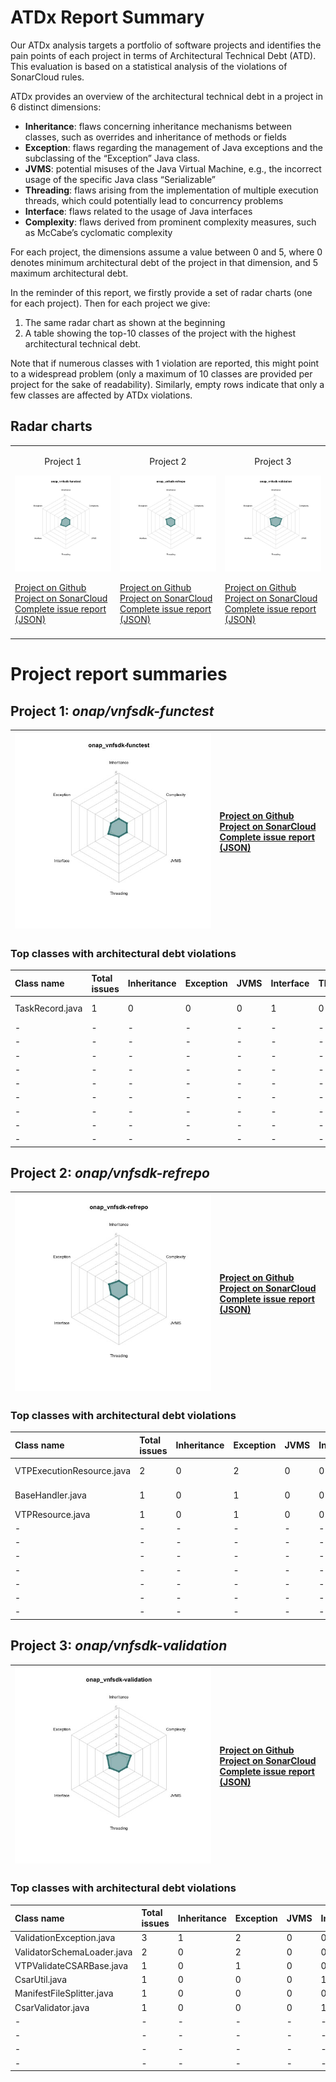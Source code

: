 # ATDx Report Summary
Our ATDx analysis targets a portfolio of software projects and identifies the pain points of each project in terms of Architectural Technical Debt (ATD). This evaluation is based on a statistical analysis of the violations of SonarCloud rules.

ATDx provides an overview of the architectural technical debt in a project  in 6 distinct dimensions:
* **Inheritance**: flaws concerning inheritance mechanisms between classes, such as overrides and inheritance of methods or fields
* **Exception**: flaws regarding the management of Java exceptions and the subclassing of the “Exception” Java class.
* **JVMS**: potential misuses of the Java Virtual Machine, e.g., the incorrect usage of the specific Java class “Serializable”
* **Threading**: flaws arising from the implementation of multiple execution threads, which could potentially lead to concurrency problems
* **Interface**: flaws related to the usage of Java interfaces
* **Complexity**: flaws derived from prominent complexity measures, such as McCabe’s cyclomatic complexity

For each project, the dimensions assume a value between 0 and 5, where 0 denotes minimum architectural debt of the project in that dimension, and 5 maximum architectural debt.

In the reminder of this report, we firstly provide a set of radar charts (one for each project). Then for each project we give:
1. The same radar chart as shown at the beginning
2. A table showing the top-10 classes of the project with the highest architectural technical debt.

Note that if numerous classes with 1 violation are reported, this might point to a widespread problem (only a maximum of 10 classes are provided per project for the sake of readability). Similarly, empty rows indicate that only a few classes are affected by ATDx violations.

## Radar charts
||||
|-|-|-|
|<p align="center">Project 1</p><img src="https://github.com/S2-group/ATDx_reports/blob/master/plots/onap_vnfsdk-functest.jpg"/> <p style="text-align:left">[Project on Github](https://github.com/onap/vnfsdk-functest) <br> [Project on SonarCloud ](https://sonarcloud.io/dashboard?id=onap_vnfsdk-functest) <br> [Complete issue report (JSON)](https://github.com/S2-group/ATDx_reports/blob/master/jsons/onap_vnfsdk-functest.json)</p>|<p align="center">Project 2</p><img src="https://github.com/S2-group/ATDx_reports/blob/master/plots/onap_vnfsdk-refrepo.jpg"/> <p style="text-align:left">[Project on Github](https://github.com/onap/vnfsdk-refrepo) <br> [Project on SonarCloud ](https://sonarcloud.io/dashboard?id=onap_vnfsdk-refrepo) <br> [Complete issue report (JSON)](https://github.com/S2-group/ATDx_reports/blob/master/jsons/onap_vnfsdk-refrepo.json)</p>|<p align="center">Project 3</p><img src="https://github.com/S2-group/ATDx_reports/blob/master/plots/onap_vnfsdk-validation.jpg"/> <p style="text-align:left">[Project on Github](https://github.com/onap/vnfsdk-validation) <br> [Project on SonarCloud ](https://sonarcloud.io/dashboard?id=onap_vnfsdk-validation) <br> [Complete issue report (JSON)](https://github.com/S2-group/ATDx_reports/blob/master/jsons/onap_vnfsdk-validation.json)</p>
 | |

# Project report summaries
## Project 1: _onap/vnfsdk-functest_
|<img src="https://github.com/S2-group/ATDx_reports/blob/master/plots/onap_vnfsdk-functest.jpg"/>|<p style="text-align:left">[Project on Github](https://github.com/onap/vnfsdk-functest) <br> [Project on SonarCloud ](https://sonarcloud.io/dashboard?id=onap_vnfsdk-functest) <br> [Complete issue report (JSON)](https://github.com/S2-group/ATDx_reports/blob/master/jsons/onap_vnfsdk-functest.json)</p>
|-|-|
### Top classes with architectural debt violations
| Class name      | Total issues   | Inheritance   | Exception   | JVMS   | Interface   | Threading   | Complexity   | Fully qualified class name                                                          |
|:----------------|:---------------|:--------------|:------------|:-------|:------------|:------------|:-------------|:------------------------------------------------------------------------------------|
| TaskRecord.java | 1              | 0             | 0           | 0      | 1           | 0           | 0            | vnf-sdk-function-test/src/main/java/org/onap/vnfsdk/functest/models/TaskRecord.java |
| -               | -              | -             | -           | -      | -           | -           | -            | -                                                                                   |
| -               | -              | -             | -           | -      | -           | -           | -            | -                                                                                   |
| -               | -              | -             | -           | -      | -           | -           | -            | -                                                                                   |
| -               | -              | -             | -           | -      | -           | -           | -            | -                                                                                   |
| -               | -              | -             | -           | -      | -           | -           | -            | -                                                                                   |
| -               | -              | -             | -           | -      | -           | -           | -            | -                                                                                   |
| -               | -              | -             | -           | -      | -           | -           | -            | -                                                                                   |
| -               | -              | -             | -           | -      | -           | -           | -            | -                                                                                   |
| -               | -              | -             | -           | -      | -           | -           | -            | -                                                                                   |

## Project 2: _onap/vnfsdk-refrepo_
|<img src="https://github.com/S2-group/ATDx_reports/blob/master/plots/onap_vnfsdk-refrepo.jpg"/>|<p style="text-align:left">[Project on Github](https://github.com/onap/vnfsdk-refrepo) <br> [Project on SonarCloud ](https://sonarcloud.io/dashboard?id=onap_vnfsdk-refrepo) <br> [Complete issue report (JSON)](https://github.com/S2-group/ATDx_reports/blob/master/jsons/onap_vnfsdk-refrepo.json)</p>
|-|-|
### Top classes with architectural debt violations
| Class name                | Total issues   | Inheritance   | Exception   | JVMS   | Interface   | Threading   | Complexity   | Fully qualified class name                                                                             |
|:--------------------------|:---------------|:--------------|:------------|:-------|:------------|:------------|:-------------|:-------------------------------------------------------------------------------------------------------|
| VTPExecutionResource.java | 2              | 0             | 2           | 0      | 0           | 0           | 0            | vnfmarket-be/vnf-sdk-marketplace/src/main/java/org/onap/vtp/execution/VTPExecutionResource.java        |
| BaseHandler.java          | 1              | 0             | 1           | 0      | 0           | 0           | 0            | vnfmarket-be/vnf-sdk-marketplace/src/main/java/org/onap/vnfsdk/marketplace/db/wrapper/BaseHandler.java |
| VTPResource.java          | 1              | 0             | 1           | 0      | 0           | 0           | 0            | vnfmarket-be/vnf-sdk-marketplace/src/main/java/org/onap/vtp/VTPResource.java                           |
| -                         | -              | -             | -           | -      | -           | -           | -            | -                                                                                                      |
| -                         | -              | -             | -           | -      | -           | -           | -            | -                                                                                                      |
| -                         | -              | -             | -           | -      | -           | -           | -            | -                                                                                                      |
| -                         | -              | -             | -           | -      | -           | -           | -            | -                                                                                                      |
| -                         | -              | -             | -           | -      | -           | -           | -            | -                                                                                                      |
| -                         | -              | -             | -           | -      | -           | -           | -            | -                                                                                                      |
| -                         | -              | -             | -           | -      | -           | -           | -            | -                                                                                                      |

## Project 3: _onap/vnfsdk-validation_
|<img src="https://github.com/S2-group/ATDx_reports/blob/master/plots/onap_vnfsdk-validation.jpg"/>|<p style="text-align:left">[Project on Github](https://github.com/onap/vnfsdk-validation) <br> [Project on SonarCloud ](https://sonarcloud.io/dashboard?id=onap_vnfsdk-validation) <br> [Complete issue report (JSON)](https://github.com/S2-group/ATDx_reports/blob/master/jsons/onap_vnfsdk-validation.json)</p>
|-|-|
### Top classes with architectural debt violations
| Class name                 | Total issues   | Inheritance   | Exception   | JVMS   | Interface   | Threading   | Complexity   | Fully qualified class name                                                       |
|:---------------------------|:---------------|:--------------|:------------|:-------|:------------|:------------|:-------------|:---------------------------------------------------------------------------------|
| ValidationException.java   | 3              | 1             | 2           | 0      | 0           | 0           | 0            | csarvalidation/src/main/java/org/onap/validation/csar/ValidationException.java   |
| ValidatorSchemaLoader.java | 2              | 0             | 2           | 0      | 0           | 0           | 0            | csarvalidation/src/main/java/org/onap/validation/csar/ValidatorSchemaLoader.java |
| VTPValidateCSARBase.java   | 1              | 0             | 1           | 0      | 0           | 0           | 0            | csarvalidation/src/main/java/org/onap/cvc/csar/cc/VTPValidateCSARBase.java       |
| CsarUtil.java              | 1              | 0             | 0           | 0      | 1           | 0           | 0            | csarvalidation/src/main/java/org/onap/validation/csar/CsarUtil.java              |
| ManifestFileSplitter.java  | 1              | 0             | 0           | 0      | 0           | 0           | 1            | csarvalidation/src/main/java/org/onap/cvc/csar/parser/ManifestFileSplitter.java  |
| CsarValidator.java         | 1              | 0             | 0           | 0      | 1           | 0           | 0            | csarvalidation/src/main/java/org/onap/validation/csar/CsarValidator.java         |
| -                          | -              | -             | -           | -      | -           | -           | -            | -                                                                                |
| -                          | -              | -             | -           | -      | -           | -           | -            | -                                                                                |
| -                          | -              | -             | -           | -      | -           | -           | -            | -                                                                                |
| -                          | -              | -             | -           | -      | -           | -           | -            | -                                                                                |


